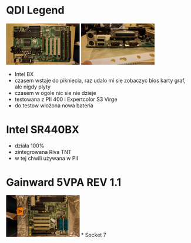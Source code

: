 # QDI Legend
<img src="/boards/IMG_20171015_201106.jpg" width="200"> <img src="/boards/IMG_20171015_201121.jpg" width="200">
* Intel BX
* czasem wstaje do pikniecia, raz udalo mi sie zobaczyc bios karty graf, ale nigdy plyty
* czasem w ogole nic sie nie dzieje
* testowana z PII 400 i Expertcolor S3 Virge
* do testow wlożona nowa bateria

# Intel SR440BX
* działa 100%
* zintegrowana Riva TNT
* w tej chwili używana w PII

# Gainward 5VPA REV 1.1
<img src="/boards/gainward-5vpa-1.jpg" width="200">
* Socket 7


